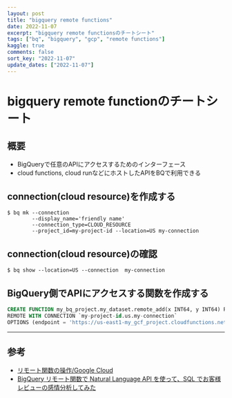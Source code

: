 ```yaml
---
layout: post
title: "bigquery remote functions"
date: 2022-11-07
excerpt: "bigquery remote functionsのチートシート"
tags: ["bq", "bigquery", "gcp", "remote functions"]
kaggle: true
comments: false
sort_key: "2022-11-07"
update_dates: ["2022-11-07"]
---
```


# bigquery remote functionのチートシート

## 概要
 - BigQueryで任意のAPIにアクセスするためのインターフェース
 - cloud functions, cloud runなどにホストしたAPIをBQで利用できる

## connection(cloud resource)を作成する

```console
$ bq mk --connection 
        --display_name='friendly name' 
        --connection_type=CLOUD_RESOURCE
        --project_id=my-project-id --location=US my-connection
```

## connection(cloud resource)の確認

```console
$ bq show --location=US --connection  my-connection
```

## BigQuery側でAPIにアクセスする関数を作成する

```sql
CREATE FUNCTION my_bq_project.my_dataset.remote_add(x INT64, y INT64) RETURNS INT64
REMOTE WITH CONNECTION `my-project-id.us.my-connection`
OPTIONS (endpoint = 'https://us-east1-my_gcf_project.cloudfunctions.net/remote_add')
```

---

## 参考
 - [リモート関数の操作/Google Cloud](https://cloud.google.com/bigquery/docs/reference/standard-sql/remote-functions)
 - [BigQuery リモート関数で Natural Language API を使って、SQL でお客様レビューの感情分析してみた](https://dev.classmethod.jp/articles/bigquery-remote-function-with-natural-language-api/)
